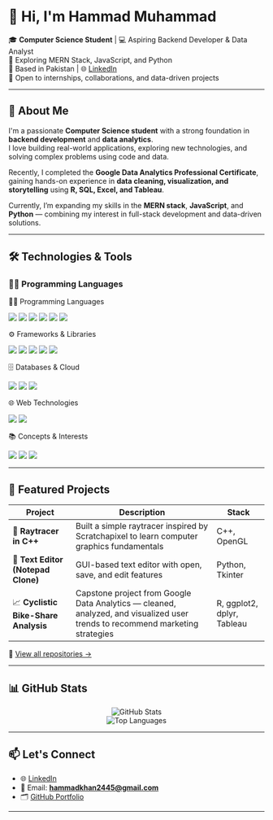 # 👋 Hi, I'm Hammad Muhammad

🎓 **Computer Science Student** | 💻 Aspiring Backend Developer & Data Analyst  
🚀 Exploring MERN Stack, JavaScript, and Python  
📍 Based in Pakistan | 🌐 [LinkedIn](https://www.linkedin.com/in/hammad-muhammad1/)  
💬 Open to internships, collaborations, and data-driven projects  

---

## 💼 About Me

I'm a passionate **Computer Science student** with a strong foundation in **backend development** and **data analytics**.  
I love building real-world applications, exploring new technologies, and solving complex problems using code and data.  

Recently, I completed the **Google Data Analytics Professional Certificate**, gaining hands-on experience in **data cleaning, visualization, and storytelling** using **R, SQL, Excel, and Tableau**.  

Currently, I’m expanding my skills in the **MERN stack**, **JavaScript**, and **Python** — combining my interest in full-stack development and data-driven solutions.

---

## 🛠️ Technologies & Tools

### 👨‍💻 Programming Languages
👨‍💻 Programming Languages
<p align="left"> <img src="https://img.shields.io/badge/C++-00599C?style=for-the-badge&logo=c%2B%2B&logoColor=white"/> <img src="https://img.shields.io/badge/Java-007396?style=for-the-badge&logo=openjdk&logoColor=white"/> <img src="https://img.shields.io/badge/Python-3776AB?style=for-the-badge&logo=python&logoColor=white"/> <img src="https://img.shields.io/badge/C%23-239120?style=for-the-badge&logo=c-sharp&logoColor=white"/> <img src="https://img.shields.io/badge/PHP-777BB4?style=for-the-badge&logo=php&logoColor=white"/> <img src="https://img.shields.io/badge/JavaScript-F7DF1E?style=for-the-badge&logo=javascript&logoColor=black"/> </p>
⚙️ Frameworks & Libraries
<p align="left"> <img src="https://img.shields.io/badge/.NET-512BD4?style=for-the-badge&logo=dotnet&logoColor=white"/> <img src="https://img.shields.io/badge/Laravel-F55247?style=for-the-badge&logo=laravel&logoColor=white"/> <img src="https://img.shields.io/badge/React-20232A?style=for-the-badge&logo=react&logoColor=61DAFB"/> <img src="https://img.shields.io/badge/Node.js-339933?style=for-the-badge&logo=node.js&logoColor=white"/> <img src="https://img.shields.io/badge/Express.js-000000?style=for-the-badge&logo=express&logoColor=white"/> </p>
🗄️ Databases & Cloud
<p align="left"> <img src="https://img.shields.io/badge/MySQL-4479A1?style=for-the-badge&logo=mysql&logoColor=white"/> <img src="https://img.shields.io/badge/SQL%20Server-CC2927?style=for-the-badge&logo=microsoft-sql-server&logoColor=white"/> <img src="https://img.shields.io/badge/BigQuery-4285F4?style=for-the-badge&logo=googlecloud&logoColor=white"/> </p>
🌐 Web Technologies
<p align="left"> <img src="https://img.shields.io/badge/HTML5-E34F26?style=for-the-badge&logo=html5&logoColor=white"/> <img src="https://img.shields.io/badge/CSS3-1572B6?style=for-the-badge&logo=css3&logoColor=white"/> </p>
📚 Concepts & Interests
<p align="left"> <img src="https://img.shields.io/badge/OOP-blue?style=for-the-badge"/> <img src="https://img.shields.io/badge/Data%20Structures%20&%20Algorithms-orange?style=for-the-badge"/> <img src="https://img.shields.io/badge/Data%20Science-3178C6?style=for-the-badge&logo=scikit-learn&logoColor=white"/> </p>

---

## 🚧 Featured Projects

| Project | Description | Stack |
|--------|-------------|-------|
| 🎯 **Raytracer in C++** | Built a simple raytracer inspired by Scratchapixel to learn computer graphics fundamentals | C++, OpenGL |
| 📝 **Text Editor (Notepad Clone)** | GUI-based text editor with open, save, and edit features | Python, Tkinter |
| 📈 **Cyclistic Bike-Share Analysis** | Capstone project from Google Data Analytics — cleaned, analyzed, and visualized user trends to recommend marketing strategies | R, ggplot2, dplyr, Tableau |

🔗 [View all repositories →](https://github.com/iaamhammad?tab=repositories)

---

## 📊 GitHub Stats

<p align="center">
  <img src="https://github-readme-stats.vercel.app/api?username=iaamhammad&show_icons=true&theme=radical" alt="GitHub Stats" />
  <br/>
  <img src="https://github-readme-stats.vercel.app/api/top-langs/?username=iaamhammad&layout=compact&theme=radical" alt="Top Languages" />
</p>

---

## 📫 Let's Connect

- 🌐 [LinkedIn](https://www.linkedin.com/in/hammad-muhammad1/)
- 📧 Email: **hammadkhan2445@gmail.com**
- 🗂️ [GitHub Portfolio](https://github.com/iaamhammad)

---
